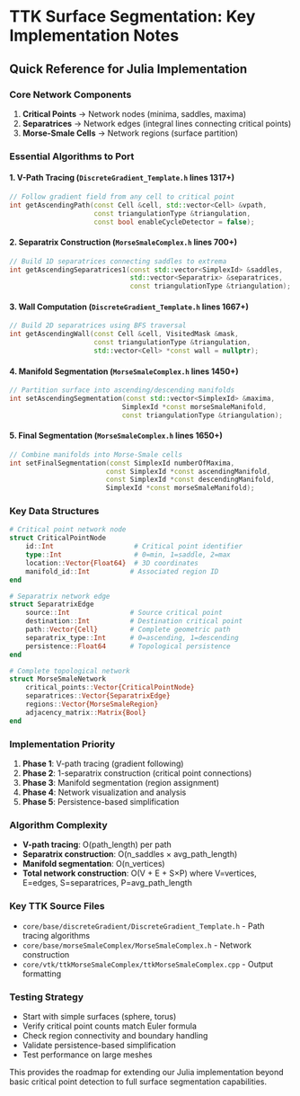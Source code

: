 # TTK Surface Segmentation: Key Implementation Notes

## Quick Reference for Julia Implementation

### Core Network Components

1. **Critical Points** → Network nodes (minima, saddles, maxima)
2. **Separatrices** → Network edges (integral lines connecting critical points)  
3. **Morse-Smale Cells** → Network regions (surface partition)

### Essential Algorithms to Port

#### 1. V-Path Tracing (`DiscreteGradient_Template.h` lines 1317+)
```cpp
// Follow gradient field from any cell to critical point
int getAscendingPath(const Cell &cell, std::vector<Cell> &vpath, 
                     const triangulationType &triangulation,
                     const bool enableCycleDetector = false);
```

#### 2. Separatrix Construction (`MorseSmaleComplex.h` lines 700+)
```cpp
// Build 1D separatrices connecting saddles to extrema
int getAscendingSeparatrices1(const std::vector<SimplexId> &saddles,
                              std::vector<Separatrix> &separatrices,
                              const triangulationType &triangulation);
```

#### 3. Wall Computation (`DiscreteGradient_Template.h` lines 1667+)
```cpp
// Build 2D separatrices using BFS traversal
int getAscendingWall(const Cell &cell, VisitedMask &mask,
                     const triangulationType &triangulation,
                     std::vector<Cell> *const wall = nullptr);
```

#### 4. Manifold Segmentation (`MorseSmaleComplex.h` lines 1450+)
```cpp
// Partition surface into ascending/descending manifolds
int setAscendingSegmentation(const std::vector<SimplexId> &maxima,
                            SimplexId *const morseSmaleManifold,
                            const triangulationType &triangulation);
```

#### 5. Final Segmentation (`MorseSmaleComplex.h` lines 1650+)
```cpp
// Combine manifolds into Morse-Smale cells
int setFinalSegmentation(const SimplexId numberOfMaxima,
                        const SimplexId *const ascendingManifold,
                        const SimplexId *const descendingManifold,
                        SimplexId *const morseSmaleManifold);
```

### Key Data Structures

```julia
# Critical point network node
struct CriticalPointNode
    id::Int                    # Critical point identifier  
    type::Int                  # 0=min, 1=saddle, 2=max
    location::Vector{Float64}  # 3D coordinates
    manifold_id::Int          # Associated region ID
end

# Separatrix network edge
struct SeparatrixEdge
    source::Int               # Source critical point
    destination::Int          # Destination critical point  
    path::Vector{Cell}        # Complete geometric path
    separatrix_type::Int      # 0=ascending, 1=descending
    persistence::Float64      # Topological persistence
end

# Complete topological network
struct MorseSmaleNetwork
    critical_points::Vector{CriticalPointNode}
    separatrices::Vector{SeparatrixEdge}
    regions::Vector{MorseSmaleRegion}
    adjacency_matrix::Matrix{Bool}
end
```

### Implementation Priority

1. **Phase 1**: V-path tracing (gradient following)
2. **Phase 2**: 1-separatrix construction (critical point connections)
3. **Phase 3**: Manifold segmentation (region assignment)
4. **Phase 4**: Network visualization and analysis
5. **Phase 5**: Persistence-based simplification

### Algorithm Complexity
- **V-path tracing**: O(path_length) per path
- **Separatrix construction**: O(n_saddles × avg_path_length)  
- **Manifold segmentation**: O(n_vertices)
- **Total network construction**: O(V + E + S×P) where V=vertices, E=edges, S=separatrices, P=avg_path_length

### Key TTK Source Files
- `core/base/discreteGradient/DiscreteGradient_Template.h` - Path tracing algorithms
- `core/base/morseSmaleComplex/MorseSmaleComplex.h` - Network construction  
- `core/vtk/ttkMorseSmaleComplex/ttkMorseSmaleComplex.cpp` - Output formatting

### Testing Strategy
- Start with simple surfaces (sphere, torus)
- Verify critical point counts match Euler formula
- Check region connectivity and boundary handling
- Validate persistence-based simplification
- Test performance on large meshes

This provides the roadmap for extending our Julia implementation beyond basic critical point detection to full surface segmentation capabilities.